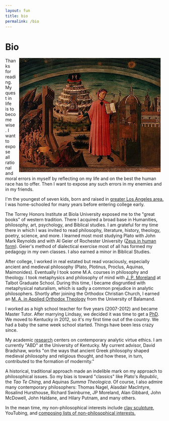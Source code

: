 ```yaml
---
layout: fun
title: bio
permalink: /bio
---
```


# Bio #

<img src="/img/dante3.jpg" alt="Dante showing italy" align="right" hspace="10">

Thanks for reading. My quest in life is to become wise. I want to expose all rational and moral errors in myself by reflecting on my life and on the best the human race has to offer. Then I want to expose any such errors in my enemies and in my friends. 

I'm the youngest of seven kids, born and raised in [greater Los Angeles area.](https://screen.yahoo.com/californians-drama-off-405-000000032.html) I was home-schooled for many years before entering college early. 

The Torrey Honors Institute at Biola University exposed me to the "great books" of western tradition. There I acquired a broad base in Humanities, philosophy, art,  psychology, and Biblical studies. I am grateful for my time there in which I was invited to read philosophy, literature, history, theology, poetry, science, and more. I learned most most studying Plato with John Mark Reynolds and with Al Geier of Rochester University ([Zeus in human form](http://www.ratemyprofessors.com/ShowRatings.jsp?tid=190830)). Geier's method of dialectical exercise most of all has formed my pedagogy in my own classes. I also earned a minor in Biblical Studies. 

After college, I worked in real estated but read voraciously, especially ancient and medieval philosophy (Plato, Plotinus, Proclus, Aquinas, Maimonides). Eventually I took some M.A. courses in philosophy and theology. I took metaphysics and philosophy of mind with [J. P. Moreland](http://www.jpmoreland.com/) at Talbot Graduate School. During this time, I became disgruntled with metaphysical naturalism, which is sadly a common prejudice in analytic philosophers. Shortly after joining the Orthodox Christian Church, I earned an [M. A. in Applied Orthodox Theology](http://www.antiochian.org/studies/st-stephens-ma-program) from the University of Balamand.   

I worked as a high school teacher for five years (2007-2012) and became Master Tutor. After marrying Lindsay, we decided it was time to get a [PhD](http://keithbuhler.github.io/fun/phd). We moved to Kentucky in 2012, so it's my first time out of the country. We had a baby the same week school started. Things have been less crazy since. 

My academic [research](/research) centers on contemporary analytic virtue ethics. I am currently "ABD" at the University of Kentucky. My current advisor, David Bradshaw, works "on the ways that ancient Greek philosophy shaped medieval philosophy and religious thought, and how these, in turn, contributed to the formation of modernity." 


A historical, traditional approach made an indelible mark on my approach to philosophical issues. So my bias is toward "classics" like Plato's *Republic*, the *Tao Te Ching*, and Aquinas *Summa Theologica*.  Of course, I also admire many contemporary philosophers: Thomas Nagel, Alasdair MacIntyre, Rosalind Hursthouse, Richard Swinburne, JP Moreland, Alan Gibbard, John McDowell, John Haldane, and Hilary Putnam, and many others. 

In the mean time, my non-philosophical interests include [clay sculpture](/art), YouTubing, and [composing lists of non-philosophical interests.](https://en.wikipedia.org/wiki/Recursion)

